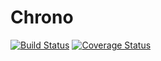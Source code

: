 # Chrono

[![Build Status](https://travis-ci.org/prshreshtha/chrono.svg?branch=master)](https://travis-ci.org/prshreshtha/chrono)
[![Coverage Status](https://coveralls.io/repos/github/prshreshtha/chrono/badge.svg?branch=master)](https://coveralls.io/github/prshreshtha/chrono?branch=master)
